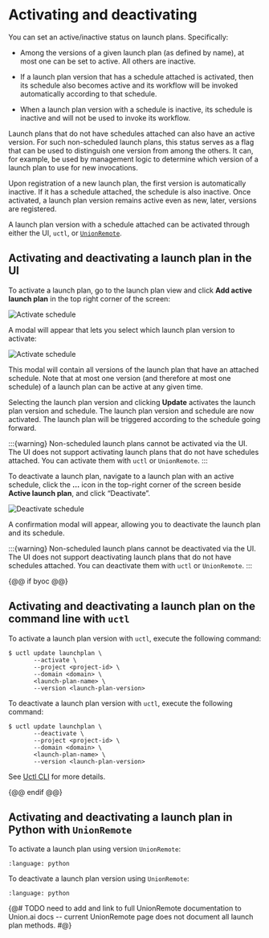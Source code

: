 # Activating and deactivating

You can set an active/inactive status on launch plans. Specifically:

* Among the versions of a given launch plan (as defined by name), at most one can be set to active.
  All others are inactive.

* If a launch plan version that has a schedule attached is activated, then its schedule also becomes active and its workflow will be invoked automatically according to that schedule.

* When a launch plan version with a schedule is inactive, its schedule is inactive and will not be used to invoke its workflow.

Launch plans that do not have schedules attached can also have an active version.
For such non-scheduled launch plans, this status serves as a flag that can be used to distinguish one version from among the others.
It can, for example, be used by management logic to determine which version of a launch plan to use for new invocations.

Upon registration of a new launch plan, the first version is automatically inactive.
If it has a schedule attached, the schedule is also inactive.
Once activated, a launch plan version remains active even as new, later, versions are registered.

A launch plan version with a schedule attached can be activated through either the UI, `uctl`, or [`UnionRemote`](../../../user-guide/development-cycle/union-remote/index.md).

## Activating and deactivating a launch plan in the UI

To activate a launch plan, go to the launch plan view and click **Add active launch plan** in the top right corner of the screen:

![Activate schedule](/_static/images/user-guide/core-concepts/launch-plans/activating-and-deactivating/add-active-launch-plan.png)

A modal will appear that lets you select which launch plan version to activate:

![Activate schedule](/_static/images/user-guide/core-concepts/launch-plans/activating-and-deactivating/update-active-launch-plan-dialog.png)

This modal will contain all versions of the launch plan that have an attached schedule.
Note that at most one version (and therefore at most one schedule) of a launch plan can be active at any given time.

Selecting the launch plan version and clicking **Update** activates the launch plan version and schedule.
The launch plan version and schedule are now activated. The launch plan will be triggered according to the schedule going forward.

:::{warning}
Non-scheduled launch plans cannot be activated via the UI.
The UI does not support activating launch plans that do not have schedules attached.
You can activate them with `uctl` or `UnionRemote`.
:::

To deactivate a launch plan, navigate to a launch plan with an active schedule, click the **...** icon in the top-right corner of the screen beside **Active launch plan**, and click “Deactivate”.

![Deactivate schedule](/_static/images/user-guide/core-concepts/launch-plans/activating-and-deactivating/deactivate-launch-plan.png)

A confirmation modal will appear, allowing you to deactivate the launch plan and its schedule.

:::{warning}
Non-scheduled launch plans cannot be deactivated via the UI.
The UI does not support deactivating launch plans that do not have schedules attached.
You can deactivate them with `uctl` or `UnionRemote`.
:::

{@@ if byoc @@}

## Activating and deactivating a launch plan on the command line with `uctl`

To activate a launch plan version with `uctl`, execute the following command:

```{code-block} shell
$ uctl update launchplan \
       --activate \
       --project <project-id> \
       --domain <domain> \
       <launch-plan-name> \
       --version <launch-plan-version>
```

To deactivate a launch plan version with `uctl`, execute the following command:

```{code-block} shell
$ uctl update launchplan \
       --deactivate \
       --project <project-id> \
       --domain <domain> \
       <launch-plan-name> \
       --version <launch-plan-version>
```

See [Uctl CLI](../../../api-reference/uctl-cli/index.md) for more details.

{@@ endif @@}

## Activating and deactivating a launch plan in Python with `UnionRemote`

To activate a launch plan using version `UnionRemote`:

```{literalinclude} ../../../_static/includes/core-concepts/launch-plans/activating-and-deactivating/example_1.py
:language: python
```

To deactivate a launch plan version using `UnionRemote`:

```{literalinclude} ../../../_static/includes/core-concepts/launch-plans/activating-and-deactivating/example_2.py
:language: python
```

{@# TODO need to add and link to full UnionRemote documentation to Union.ai docs -- current UnionRemote page does not document all launch plan methods. #@}
